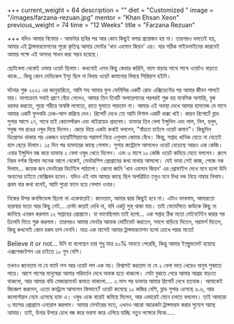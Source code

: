+++
current_weight = 64
description = ""
diet = "Customized "
image = "/images/farzana-rezuan.jpg"
mentor = "Khan Ehsan Xeon"
previous_weight = 74
time = "12 Weeks"
title = "Farzana Rezuan"

+++
যদিও আমার বিফোর - আফটার ছবির পর আর কোন কিছুই বলার প্রয়োজন হয় না। তারপরও বলতেই হয়, আমার এই ট্রান্সফরমেসনের পুরো কৃতিত্ব আমার মেনটর 'খান এহসান জিয়ন' এর। যার সঠিক গাইডলাইনের কারনেই আমার পক্ষে এই অসাধ্য সাধন করা সম্ভব হয়েছে।

ছোটবেলা থেকেই ওভার ওয়েট ছিলাম। কখনোই এসব কিছু কেয়ার করিনি, বয়স বাড়ার সাথে সাথে ওয়েটও বাড়তে থাকে... কিন্তু কোন মেডিকেল ইস্যু ছিল না বিধায় ওয়েট কমানোর বিষয়ে সিরিয়াস হইনি।

ঘটনার শুরু ২০২১ এর জানুয়ারিতে, আমি সহ আমার ফুল ফেমিলির একটি রোড এক্সিডেন্টের পর আমার জীবন পালটে যায়। ভাগ্যক্রমে সবাই প্রাণে বেঁচে গেলেও, আমার তিন তিনটি অপারেশনের পরপরই শুরু হয় মানসিক অশান্তি, বুক ধরফর করতো, পুরো শরীরে অস্বস্তি লাগতো, রাতে ঘুমাতে পারতাম না। আমার এই অবস্থা দেখে আমার হাসবেন্ড মে মাসে আমার একটি ফুলবডি চেক-আপ করিয়ে দেন। রিপোর্ট দেখে তো আমি বিশাল একটি ধাক্কা খাই। কারন রিপোর্টে ব্লাড সুগার আসে ২৭, সাথে হাই কোলেস্টরল এবং থাইরয়েড প্রবলেম। ডাক্তার তিন বেলা ইন্সুলিন এবং লাল, নিল, হলুদ, সবুজ সব রঙের ওষুধ দিয়ে দিলেন। জোড় দিয়ে একটা কথাই বললেন, "বাঁচতে চাইলে ওয়েট কমান"। কিছুদিন ডিপ্রেসড থাকার পর একজন ডায়েটিসিয়ানের পরামর্শ নিয়ে এগুলাম কোমর বেঁধে। কিন্তু, সপ্তাহ খানিক যেতে না যেতেই হাল ছেড়ে দিলাম। ১৫ দিন পর ডাক্তারের কাছে গেলাম। সুগার কন্ট্রোলে আসলেও ওয়েট বেড়েছে আরও এক কেজি। এবার ইন্সুলিন বন্ধ করে ডাক্তার ২ বেলা ওষুধ খেতে দিলেন। এবং ৩ মাসে ১০ কেজি ওয়েট কমিয়ে যেতে বললেন। গ্রুপে নিরব দর্শক ছিলাম অনেক আগে থেকেই, মেনটরশিপ প্রোগ্রামের কথা মাথায় আসলো। যেই ভাবা সেই কাজ, পেজে নক দিলাম... কয়েক জন মেনটরের ডিটেইল পাঠালো। কেনো জানি 'খান এহসান জিয়ন' এর প্রোফাইল দেখে মনে হলো উনি অন্যদের চাইতে ফেক্সিবল হবেন। যদিও এই নাম আমার কাছে ছিল অপরিচিত তবুও মনে দিধা দন্ড নিয়ে নাম্বার নিলাম। প্রথম বার কথা বলেই, আমি পুরো ফ্যান হয়ে গেলাম ওনার।

নিজের উপর কনফিডেন্স ছিলো না একেবারেই। জানতাম, আমার দ্বারা কিছুই হবে না। এটাও ভাবলাম, আমারতো হারাবার মতো আর কিছু নেই... চেস্টা করেই দেখি না, যদি একটু সুস্থ থাকা যায়। তাই ফেমেলিতে কাউকে কিছু না জানিয়ে এনরল করলাম ১২ সপ্তাহের প্রোগ্রামে। যা ভাবেছিলাম তাই হলো... এক সপ্তাহ ঠিক মতো মেইনটেইন করার পর ঢিলেমি দিতে শুরু করলাম। তারপরও আমার মেনটর আমাক মোটিভেট করতেন, সাহস বাড়িয়ে দিতেন, পরামর্শ দিতেন, কিন্তু কখনোই কোন রকম চাপ দেননি। মাত্র এক মাসেই আমার ট্রান্সফরমেশন হলো চোখে পরার মতো!

Believe it or not... উনি যা বলেছেন তার শুধু মাত্র ৫০% মানতে পেরেছি, কিন্তু আমার ইম্প্রুভমেন্ট হয়েছে এক্সপেকটেশন এর চাইতে ১০ গুন বেশি।

তখনও জানতাম না যে ফ্যাট লস আর ওয়েট লস এক নয়। বিশ্বাসই করতাম না যে ২ বেলা ভাত খেয়েও মানুষ শুকাতে পারে। আশে পাশের মানুষেরা আমার পরিবর্তন দেখে অবাক হতে থাকলো। সেটা বুঝতে পেরে আমার আগ্রহ বাড়তে থাকলো, আর আমার বডি মেজারমেনট কমতে থাকলো.... ৩ মাস পর ডাক্তার আমার রিপোর্ট দেখে হতবাক। আমাকেই জিজ্ঞেশ করলেন, এতো কনট্রলে আসলেন কিভাবে? ওয়েট কমেছে ১০ কজির বেশি, ব্লাড সুগার এসেছে ৬.৬, আর কলেস্টেরল নেমে এসেছে হাফ এ। ওষুধ একে বারেই কমিয়ে দিলেন, আর এভারেই মেনে চলতে বললেন। তাই আবারো ৩ মাসের প্রোগ্রামে এনরোল করলাম। আমার মেনটরের মতে, এখনও আরো আরেকটা ট্রান্সফরম করার সুযোগ আছে আমার। তাই, উনার উপরে চোখ বন্ধ করে ভরসা করে এগিয়ে যাচ্ছি নতুন লক্ষ্যের দিকে.....